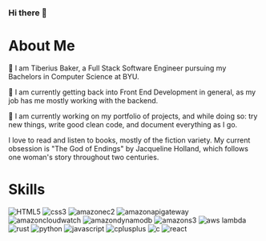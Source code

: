 ### Hi there 👋

# About Me
💬 I am Tiberius Baker, a Full Stack Software Engineer pursuing my Bachelors in Computer Science at BYU.

🌱 I am currently getting back into Front End Development in general, as my job has me mostly working with the backend.

🔭 I am currently working on my portfolio of projects, and while doing so: try new things, write good clean code, and document everything as I go.

I love to read and listen to books, mostly of the fiction variety. My current obsession is "The God of Endings" by Jacqueline Holland, which follows one woman's story throughout two centuries.

# Skills

![HTML5](https://img.shields.io/badge/-HTML5-E34F26?style=for-the-badge&logo=html5&logoColor=white)
![css3](https://img.shields.io/badge/css3-1572B6?style=for-the-badge&logo=css3&logoColor=white)
![amazonec2](https://img.shields.io/badge/amazonec2-FF9900?style=for-the-badge&logo=amazonec2&logoColor=black)
![amazonapigateway](https://img.shields.io/badge/amazonapigateway-FF4F8B?style=for-the-badge&logo=amazonapigateway&logoColor=black)
![amazoncloudwatch](https://img.shields.io/badge/amazoncloudwatch-FF4F8B?style=for-the-badge&logo=amazoncloudwatch&logoColor=black)
![amazondynamodb](https://img.shields.io/badge/amazondynamodb-8C4FFF?style=for-the-badge&logo=amazondynamodb&logoColor=black)
![amazons3](https://img.shields.io/badge/amazons3-569A31?style=for-the-badge&logo=amazons3&logoColor=black)
![aws lambda](https://img.shields.io/badge/awslambda-FF9900?style=for-the-badge&logo=awslambda&logoColor=black)
![rust](https://img.shields.io/badge/rust-000000?style=for-the-badge&logo=rust&logoColor=white)
![python](https://img.shields.io/badge/python-3776AB?style=for-the-badge&logo=python&logoColor=white)
![javascript](https://img.shields.io/badge/javascript-F7DF1E?style=for-the-badge&logo=javascript&logoColor=black)
![cplusplus](https://img.shields.io/badge/cplusplus-00599C?style=for-the-badge&logo=cplusplus&logoColor=white)
![c](https://img.shields.io/badge/c-A8B9CC?style=for-the-badge&logo=C&logoColor=black)
![react](https://img.shields.io/badge/react-61DAFB?style=for-the-badge&logo=React&logoColor=black)
<!--
**TiberiusBaker/TiberiusBaker** is a ✨ _special_ ✨ repository because its `README.md` (this file) appears on your GitHub profile.

Here are some ideas to get you started:

- 🔭 I’m currently working on ...
- 🌱 I’m currently learning ...
- 👯 I’m looking to collaborate on ...
- 🤔 I’m looking for help with ...
- 💬 Ask me about ...
- 📫 How to reach me: ...
- 😄 Pronouns: ...
- ⚡ Fun fact: ...
-->
